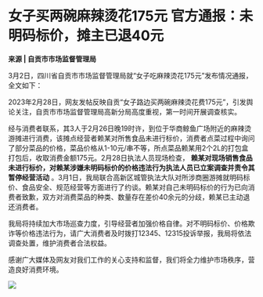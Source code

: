 # 女子买两碗麻辣烫花175元 官方通报：未明码标价，摊主已退40元

**来源 | 自贡市市场监督管理局**

3月2日，四川省自贡市市场监督管理局就“女子吃麻辣烫花175元”发布情况通报，全文如下：

2023年2月28日，网友发帖反映自贡“女子路边买两碗麻辣烫花费175元”，引发舆论关注，自贡市市场监督管理局高新分局高度重视，第一时间开展调查核实。

经与消费者联系，其3人于2月26日晚19时许，到位于华商鲸鱼广场附近的麻辣烫游摊进行消费，该摊点经营者赖某对所售食品未进行标价，消费者点菜过程中询问了部分菜品的价格，菜品价格从1-10元/串不等，所点菜品赖某用2个2L的打包盒打包后，收取消费金额175元。2月28日执法人员现场检查，
**赖某对现场销售食品未进行标价，对赖某涉嫌未明码标价的价格违法行为执法人员已立案调查并责令其暂停经营活动**
。3月1日，我局联合高新区城管执法大队对所涉商圈游摊就明码标价、食品安全、规范经营等方面进行了约谈。赖某对自己未明码标价的行为已向消费者致歉，双方对消费菜品的种类、数量存在差价40余元的分歧，赖某已主动退还消费者。

我局将持续加大市场巡查力度，引导经营者加强价格自律。对不明码标价、价格欺诈等价格违法行为，请广大消费者及时拨打12345、12315投诉举报，我局将依法调查处置，维护消费者合法权益。

感谢广大媒体及网友对我们工作的关心支持和监督，我们将全力维护市场秩序，营造良好消费环境。

![](https://inews.gtimg.com/news_bt/OYcbjg5CKu0v3AkzEi1MyV4DvhnkHu24Cpo3epantloCEAA/1000)

